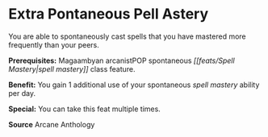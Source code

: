 ﻿---
cssclass: [feats]

---
# Extra Pontaneous Pell Astery

You are able to spontaneously cast spells that you have mastered more frequently than your peers.

**Prerequisites:** Magaambyan arcanistPOP spontaneous _[[feats/Spell Mastery|spell mastery]]_ class feature.

**Benefit:** You gain 1 additional use of your spontaneous _spell mastery_ ability per day.

**Special:** You can take this feat multiple times.

**Source** Arcane Anthology